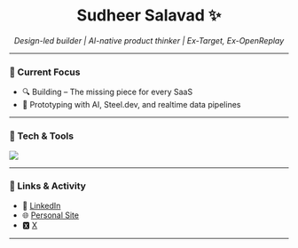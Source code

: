 <h1 align="center">Sudheer Salavad ✨</h1>
<p align="center"><em>Design-led builder | AI-native product thinker | Ex-Target, Ex-OpenReplay</em></p>

---

### 🚀 Current Focus
- 🔍 Building – The missing piece for every SaaS
- 🤖 Prototyping with AI, Steel.dev, and realtime data pipelines

---

### 🧰 Tech & Tools
<img src="https://skillicons.dev/icons?i=figma,html,css,tailwind,astro,react,ts,nextjs,sentry,postgres,fastapi,python,sentry,supabase" />

---

### 🔗 Links & Activity
- 💼 [LinkedIn](https://linkedin.com/in/sudheer-salavadi)
- 🌐 [Personal Site](https://salavadi.online)
- 🆇 [X](https://x.com/sudheersalavadi)

---
